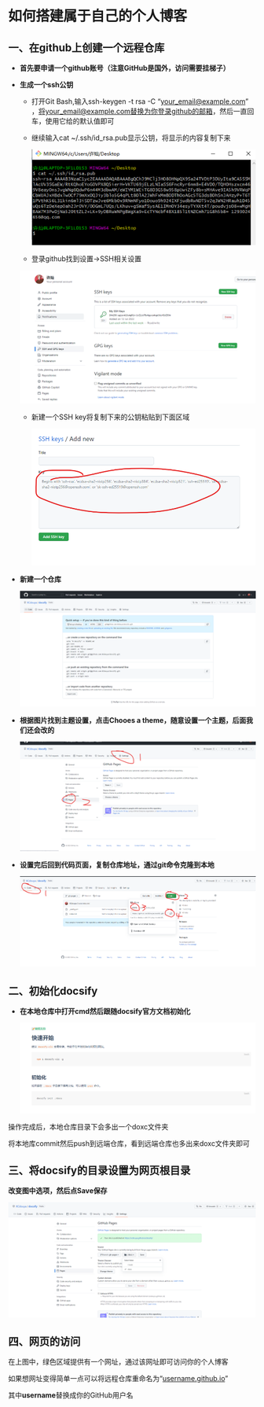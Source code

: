 

# 如何搭建属于自己的个人博客



##  一、在github上创建一个远程仓库

* **首先要申请一个github账号（注意GitHub是国外，访问需要挂梯子）**

  

* **生成一个ssh公钥**

  

  * 打开Git Bash,输入ssh-keygen -t rsa -C “your_email@example.com”  ，将your_email@example.com替换为你登录github的邮箱，然后一直回车，使用它给的默认值即可

    

  * 继续输入cat ~/.ssh/id_rsa.pub显示公钥，将显示的内容复制下来

    

    ![1657705450004](images/1657705450004.png)

    

    

  *  登录github找到设置->SSH相关设置

    ![1657705666746](images/1657705666746.png)

    

    

  * 新建一个SSH key将复制下来的公钥粘贴到下面区域

    ![1657705773605](images/1657705773605.png)

    

* **新建一个仓库**

  ![1657703709793](images/1657703709793.png)



* **根据图片找到主题设置，点击Chooes a theme，随意设置一个主题，后面我们还会改的**

  ![1657707599820](images/1657707599820.png)





* **设置完后回到代码页面，复制仓库地址，通过git命令克隆到本地**

  ![1657708048836](images/1657708048836.png)

  

  

##  二、初始化docsify

* **在本地仓库中打开cmd然后跟随docsify官方文档初始化**

  ![1657709092343](images/1657709092343.png)

操作完成后，本地仓库目录下会多出一个doxc文件夹

将本地库commit然后push到远端仓库，看到远端仓库也多出来doxc文件夹即可



## 三、将docsify的目录设置为网页根目录

**改变图中选项，然后点Save保存**

![1657709473614](images/1657709473614.png)





##  四、网页的访问

在上图中，绿色区域提供有一个网址，通过该网址即可访问你的个人博客

如果想网址变得简单一点可以将远程仓库重命名为“[username.github.io]()”

其中**username**替换成你的GitHub用户名
